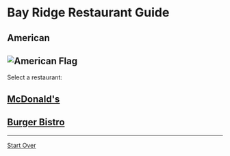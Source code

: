 # Bay Ridge Restaurant Guide
## American
![American Flag](https://upload.wikimedia.org/wikipedia/en/thumb/a/a4/Flag_of_the_United_States.svg/1280px-Flag_of_the_United_States.svg.png)
---
Select a restaurant:
## [McDonald's](http://www.mcdonalds.com/)
## [Burger Bistro](http://www.theburgerbistro.com/)
---
[Start Over](../home.md)